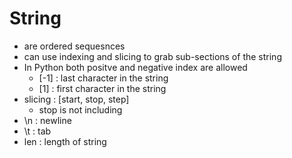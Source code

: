 # String 
- are ordered sequesnces
- can use indexing and slicing to grab sub-sections of the string
- In Python both positve and negative index are allowed
  - [-1] : last character in the string
  - [1] : first character in the string
- slicing : [start, stop, step]
  - stop is not including
- \n : newline
- \t : tab
- len : length of string
